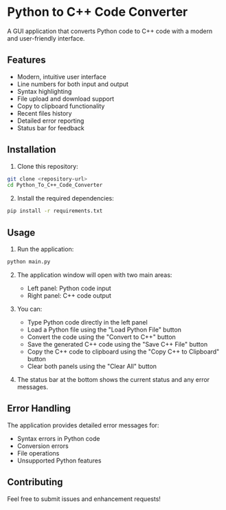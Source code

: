 # Python to C++ Code Converter

A GUI application that converts Python code to C++ code with a modern and user-friendly interface.

## Features

- Modern, intuitive user interface
- Line numbers for both input and output
- Syntax highlighting
- File upload and download support
- Copy to clipboard functionality
- Recent files history
- Detailed error reporting
- Status bar for feedback

## Installation

1. Clone this repository:
```bash
git clone <repository-url>
cd Python_To_C++_Code_Converter
```

2. Install the required dependencies:
```bash
pip install -r requirements.txt
```

## Usage

1. Run the application:
```bash
python main.py
```

2. The application window will open with two main areas:
   - Left panel: Python code input
   - Right panel: C++ code output

3. You can:
   - Type Python code directly in the left panel
   - Load a Python file using the "Load Python File" button
   - Convert the code using the "Convert to C++" button
   - Save the generated C++ code using the "Save C++ File" button
   - Copy the C++ code to clipboard using the "Copy C++ to Clipboard" button
   - Clear both panels using the "Clear All" button

4. The status bar at the bottom shows the current status and any error messages.

## Error Handling

The application provides detailed error messages for:
- Syntax errors in Python code
- Conversion errors
- File operations
- Unsupported Python features

## Contributing

Feel free to submit issues and enhancement requests!
